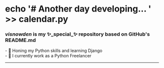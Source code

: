 
<h1>echo '# Another day developing... ' >> calendar.py</h1><h3><b><i>visnowden</i> is my ✨_special_✨ repository based on GitHub's README.md</b></h3>- 🌱 Honing my Python skills and learning Django<br>- 🔭 I currently work as a Python Freelancer<hr><div align="center">

